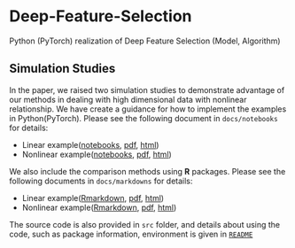 # Deep-Feature-Selection
Python (PyTorch) realization of Deep Feature Selection (Model, Algorithm)

## Simulation Studies
In the paper, we raised two simulation studies to demonstrate advantage of our methods in dealing with high dimensional data with nonlinear relationship. We have create a guidance for how to implement the examples in Python(PyTorch). Please see the following document in `docs/notebooks` for details:

* Linear example([notebooks](docs/notebooks/Linear_example.ipynb), [pdf](docs/notebooks/Linear_example.pdf), [html](docs/notebooks/Linear_example.html))
* Nonlinear example([notebooks](docs/notebooks/Nonlinear_example.ipynb), [pdf](docs/notebooks/Nonlinear_example.pdf), [html](docs/notebooks/Nonlinear_example.html))

We also include the comparison methods using __R__ packages. Please see the following documents in `docs/markdowns` for details:
* Linear example([Rmarkdown](docs/markdowns/linear_example.Rmd), [pdf](docs/markdowns/linear_example.pdf), [html](docs/markdowns/linear_example.html))
* Nonlinear example([Rmarkdown](docs/markdowns/nonlinear_example.Rmd), [pdf](docs/markdowns/nonlinear_example.pdf), [html](docs/markdowns/nonlinear_example.html))

The source code is also provided in `src` folder, and details about using the code, such as package information, environment is given in [`README`](src/README.md)
